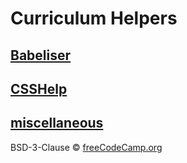 # Curriculum Helpers

## [Babeliser](https://github.com/ShaunSHamilton/babeliser)

## [CSSHelp](./lib/css-help)

## [miscellaneous](./lib/index.ts)

BSD-3-Clause © [freeCodeCamp.org](https://freecodecamp.org)

[npm-image]: https://badge.fury.io/js/curriculum-helpers.svg
[npm-url]: https://npmjs.org/package/curriculum-helpers
[travis-image]: https://travis-ci.com/freeCodeCamp/curriculum-helpers.svg?branch=master
[travis-url]: https://travis-ci.com/freeCodeCamp/curriculum-helpers
[daviddm-image]: https://david-dm.org/freeCodeCamp/curriculum-helpers.svg?theme=shields.io
[daviddm-url]: https://david-dm.org/freeCodeCamp/curriculum-helpers
